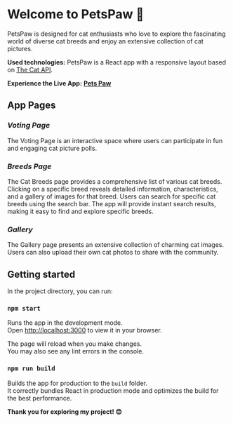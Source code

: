# Welcome to PetsPaw 🐾

PetsPaw is designed for cat enthusiasts who love to explore the fascinating world of diverse cat breeds and enjoy an extensive collection of cat pictures.

**Used technologies:** PetsPaw is a React app with a responsive layout based on [The Cat API](https://thecatapi.com/).

**Experience the Live App:** **[Pets Paw](https://valeriaachkan-pets-paw.netlify.app/)**

## App Pages

### *Voting Page*
The Voting Page is an interactive space where users can participate in fun and engaging cat picture polls.

### *Breeds Page*
The Cat Breeds page provides a comprehensive list of various cat breeds. Clicking on a specific breed reveals detailed information, characteristics, and a gallery of images for that breed. Users can search for specific cat breeds using the search bar. The app will provide instant search results, making it easy to find and explore specific breeds.

### *Gallery*
The Gallery page presents an extensive collection of charming cat images. Users can also upload their own cat photos to share with the community.

## Getting started

In the project directory, you can run:

### `npm start`

Runs the app in the development mode.\
Open [http://localhost:3000](http://localhost:3000) to view it in your browser.

The page will reload when you make changes.\
You may also see any lint errors in the console.

### `npm run build`

Builds the app for production to the `build` folder.\
It correctly bundles React in production mode and optimizes the build for the best performance.

**Thank you for exploring my project! 😊**





